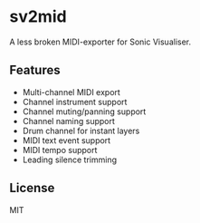 # sv2mid

A less broken MIDI-exporter for Sonic Visualiser.

## Features

- Multi-channel MIDI export
- Channel instrument support
- Channel muting/panning support
- Channel naming support
- Drum channel for instant layers
- MIDI text event support
- MIDI tempo support
- Leading silence trimming

## License

MIT
